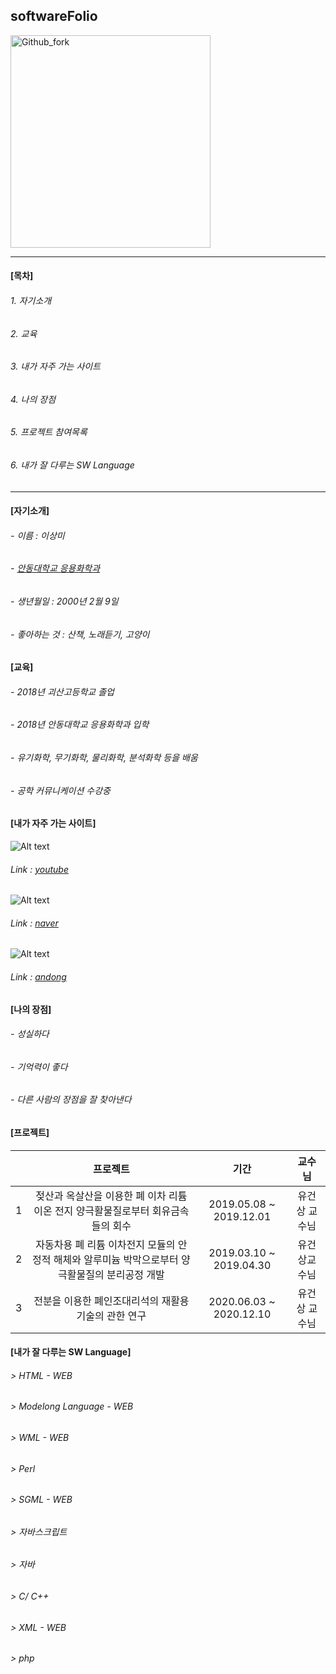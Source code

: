 ## softwareFolio

<img src="https://user-images.githubusercontent.com/86451095/123884762-f5589380-d986-11eb-828e-84f8fd54fe1e.jpg" width="320px" height="340px" title="px(픽셀) 크기 설정" alt="Github_fork"></img><br/>

***

#### [목차]

###### 1. 자기소개
###### 2. 교육
###### 3. 내가 자주 가는 사이트
###### 4. 나의 장점
###### 5. 프로젝트 참여목록
###### 6. 내가 잘 다루는 SW Language

***

#### [자기소개]

###### - 이름 : 이상미
###### - [안동대학교 응용화학과][chemandonglink]
###### - 생년월일 : 2000년 2월 9일
###### - 좋아하는 것 : 산책, 노래듣기, 고양이

[chemandonglink]: https://chem.andong.ac.kr/

#### [교육]

###### - 2018년 괴산고등학교 졸업
###### - 2018년 안동대학교 응용화학과 입학
###### - 유기화학, 무기화학, 물리화학, 분석화학 등을 배움
###### - 공학 커뮤니케이션 수강중

#### [내가 자주 가는 사이트]

![Alt text](https://user-images.githubusercontent.com/86451095/123888385-59328a80-d98e-11eb-8262-41fae3957706.PNG)

###### Link : [youtube][youtubelink]

[youtubelink]: youtube.com "Go youtube"

![Alt text](https://user-images.githubusercontent.com/86451095/123888444-7b2c0d00-d98e-11eb-8816-b83fffb7fb85.PNG)

###### Link : [naver][naverlink]

[naverlink]: http://www.naver.com/ "Go naver"

![Alt text](https://user-images.githubusercontent.com/86451095/123888267-17a1df80-d98e-11eb-8975-e432268b6b98.PNG)

###### Link : [andong][andonglink]

[andonglink]: https://www.andong.ac.kr/main/index.do

#### [나의 장점]

###### - 성실하다
###### - 기억력이 좋다
###### - 다른 사람의 장점을 잘 찾아낸다

#### [프로젝트]

| | 프로젝트 | 기간 | 교수님 |
| :-: | :-: | :-: | :-: |
| 1 | 젖산과 옥살산을 이용한 폐 이차 리튬이온 전지 양극활물질로부터 회유금속들의 회수 | 2019.05.08 ~ 2019.12.01 | 유건상 교수님 |
| 2 | 자동차용 폐 리튬 이차전지 모듈의 안정적 해체와 알루미늄 박막으로부터 양극활물질의 분리공정 개발 | 2019.03.10 ~ 2019.04.30 | 유건상교수님|
| 3 | 전분을 이용한 폐인조대리석의 재활용 기술의 관한 연구 | 2020.06.03 ~ 2020.12.10 | 유건상 교수님 | 


#### [내가 잘 다루는 SW Language]

###### > HTML - WEB
###### > Modelong Language - WEB
###### > WML - WEB
###### > Perl
###### > SGML - WEB
###### > 자바스크립트
###### > 자바
###### > C/ C++
###### > XML - WEB
###### > php
